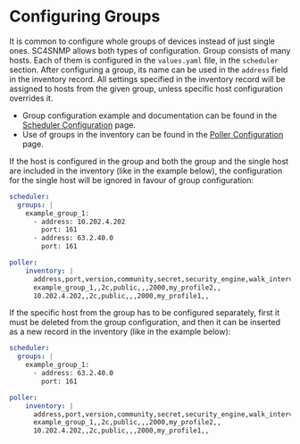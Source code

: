 # Configuring Groups

It is common to configure whole groups of devices instead of just single ones. 
SC4SNMP allows both types of configuration. Group consists of many hosts. Each of them is configured in the `values.yaml` 
file, in the `scheduler` section. After configuring a group, its name can be used in the `address`
field in the inventory record. All settings specified in the inventory record will be assigned to hosts from the given group, 
unless specific host configuration overrides it.

- Group configuration example and documentation can be found in the [Scheduler Configuration](scheduler-configuration.md#define-groups-of-hosts) page.
- Use of groups in the inventory can be found in  the [Poller Configuration](poller-configuration.md#configure-inventory) page.

If the host is configured in the group and both the group and the single host are included in the inventory (like in the example below), the
configuration for the single host will be ignored in favour of group configuration:

```yaml
scheduler:
  groups: |
    example_group_1:
      - address: 10.202.4.202
        port: 161
      - address: 63.2.40.0
        port: 161
```

```yaml
poller:
    inventory: |
      address,port,version,community,secret,security_engine,walk_interval,profiles,smart_profiles,delete
      example_group_1,,2c,public,,,2000,my_profile2,,
      10.202.4.202,,2c,public,,,2000,my_profile1,,
```

If the specific host from the group has to be configured separately, first it must be deleted from the group configuration,
and then it can be inserted as a new record in the inventory (like in the example below):

```yaml
scheduler:
  groups: |
    example_group_1:
      - address: 63.2.40.0
        port: 161
```

```yaml
poller:
    inventory: |
      address,port,version,community,secret,security_engine,walk_interval,profiles,smart_profiles,delete
      example_group_1,,2c,public,,,2000,my_profile2,,
      10.202.4.202,,2c,public,,,2000,my_profile1,,
```
